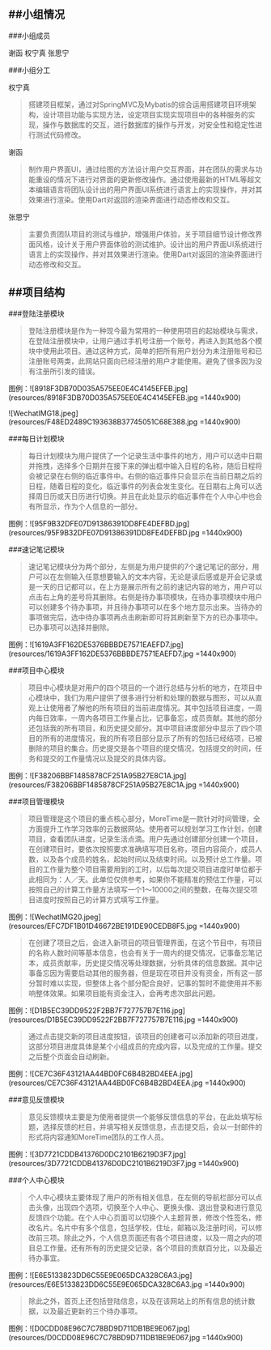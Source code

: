 ##小组情况
---

###小组成员

谢函 权宁真 张思宁

###小组分工

权宁真

>搭建项目框架，通过对SpringMVC及Mybatis的综合运用搭建项目环境架构，设计项目功能与实现方法，设定项目实现实现项目中的各种服务的实现，操作与数据库的交互，进行数据库的操作与开发，对安全性和稳定性进行测试代码修改。

谢函

>制作用户界面UI，通过绘图的方法设计用户交互界面，并在团队的需求与功能重设的情况下进行对界面的更新修改操作。通过使用最新的HTML等超文本编辑语言将团队设计出的用户界面UI系统进行语言上的实现操作，并对其效果进行渲染。使用Dart对返回的渲染界面进行动态修改和交互。

张思宁

>主要负责团队项目的测试与维护，增强用户体验，关于项目细节设计修改界面风格，设计关于用户界面体验的测试维护。设计出的用户界面UI系统进行语言上的实现操作，并对其效果进行渲染。使用Dart对返回的渲染界面进行动态修改和交互。


##项目结构
---


###登陆注册模块

>登陆注册模块是作为一种现今最为常用的一种使用项目的起始模块与需求，在登陆注册模块中，让用户通过手机号注册一个账号，再进入到其他各个模块中使用此项目。通过这种方式，简单的把所有用户划分为未注册账号和已注册账号两类，此网站只面向已经注册的用户才能使用。避免了很多因为没有注册所引发的错误。

图例：![8918F3DB70D035A575EE0E4C4145EFEB.jpg](resources/8918F3DB70D035A575EE0E4C4145EFEB.jpg =1440x900)

![WechatIMG18.jpeg](resources/F48ED2489C193638B37745051C68E388.jpg =1440x900)




###每日计划模块

>每日计划模块为用户提供了一个记录生活中事件的地方，用户可以选中日期并拖拽，选择多个日期并在接下来的弹出框中输入日程的名称，随后日程将会被记录在右侧的临近事件中。右侧的临近事件只会显示在当前日期之后的日程，随着日程的变化，临近事件的列表会发生变化。在日期右上角可以选择周日历或天日历进行切换。并且在此处显示的临近事件在个人中心中也会有所显示，作为个人信息的一部分。

图例：![95F9B32DFE07D91386391DD8FE4DEFBD.jpg](resources/95F9B32DFE07D91386391DD8FE4DEFBD.jpg =1440x900)



###速记笔记模块

>速记笔记模块分为两个部分，左侧是为用户提供的7个速记笔记的部分，用户可以在左侧输入任意想要输入的文本内容，无论是读后感或是开会记录或是一天的日记都可以，在上方是展示所有之前的速记内容的地方，用户可以点击右上角的差号将其删除。右侧是待办事项模块，在待办事项模块中用户可以创建多个待办事项，并且待办事项可以在多个地方显示出来。当待办的事项做完后，选中待办事项再点击刷新即可将其刷新至下方的已办事项中。已办事项可以选择并删除。

图例：![1619A3FF162DE5376BBBDE7571EAEFD7.jpg](resources/1619A3FF162DE5376BBBDE7571EAEFD7.jpg =1440x900)



###项目中心模块

>项目中心模块是对用户的四个项目的一个进行总结与分析的地方，在项目中心模块中，我们为用户提供了很多进行分析和处理的数据与图形，可以从直观上让使用者了解他的所有项目的当前进度情况。其中包括项目进度，一周内每日效率，一周内各项目工作量占比，记事备忘，成员贡献。其他的部分还包括我的所有项目，和历史提交部分。其中项目进度部分中显示了四个项目的所有的进度情况，我的所有项目部分显示了所有的包括已经结项，已被删除的项目的集合。历史提交是各个项目的提交情况，包括提交的时间，任务和提交的工作量情况以及提交的具体内容。

图例：![F38206BBF1485878CF251A95B27E8C1A.jpg](resources/F38206BBF1485878CF251A95B27E8C1A.jpg =1440x900)


###项目管理模块

>项目管理是这个项目的重点核心部分，MoreTime是一款针对时间管理，全方面提升工作学习效率的云数据网站。使用者可以规划学习工作计划，创建项目，查看团队进度，记录生活点滴。用户先通过创建部分创建一个项目，在创建项目时，要依次按照要求准确填写项目名称，项目内容简介，成员人数，以及各个成员的姓名，起始时间以及结束时间。以及预计总工作量。项目的工作量为整个项目需要用到的工时，以后每次提交项目进度时单位都于此相同为：人／天。此单位仅供参考，如果你不能精准的预估工作量，可以按照自己的计算工作量方法填写一个1～10000之间的整数，在每次提交项目进度时按照自己的计算方式填写工作量。

图例：![WechatIMG20.jpeg](resources/EFC7DF1B01D46672BE191DE90CEDB8F5.jpg =1440x900)


>在创建了项目之后，会进入新项目的项目管理界面，在这个节目中，有项目的名称人数时间等基本信息，也会有关于一周内的提交情况，记事备忘笔记本，成员贡献率，历史提交情况等处理数据，分析具体的信息数据。其中记事备忘因为需要启动其他的服务器，但是现在项目并没有资金，所有这一部分暂时难以实现，但整体上各个部分配合良好，记事的暂时不能使用并不影响整体效果。如果项目能有资金注入，会再考虑次部此问题。

图例：![D1B5EC39DD9522F2BB7F727757B7E116.jpg](resources/D1B5EC39DD9522F2BB7F727757B7E116.jpg =1440x900)


>通过点击提交新的项目进度按钮，该项目的创建者可以添加新的项目进度，这部分项目进度具体是某个小组成员的完成内容，以及完成的工作量。提交之后整个页面会自动刷新。

图例：![CE7C36F43121AA44BD0FC6B4B2BD4EEA.jpg](resources/CE7C36F43121AA44BD0FC6B4B2BD4EEA.jpg =1440x900)

###意见反馈模块
	
>意见反馈模块主要是为使用者提供一个能够反馈信息的平台，在此处填写标题，选择反馈的栏目，并填写相关反馈信息，点击提交后，会以一封邮件的形式将内容通知MoreTime团队的工作人员。

图例：![3D7721CDDB41376D0DC2101B6219D3F7.jpg](resources/3D7721CDDB41376D0DC2101B6219D3F7.jpg =1440x900)


###个人中心模块
	
>个人中心模块主要体现了用户的所有相关信息，在左侧的导航栏部分可以点击头像，出现四个选项，切换至个人中心、更换头像、退出登录和进行意见反馈四个功能。在个人中心页面可以切换个人主题背景，修改个性签名，修改名片。名片中有多个信息，包括学校，住址，邮箱以及注册时间，可以修改前三项。除此之外，个人信息页面还有各个项目进度，以及一周之内的项目总工作量。还有所有的历史提交记录，各个项目的贡献百分比，以及最近待办事宜。
	
图例：![E6E5133823DD6C55E9E065DCA328C6A3.jpg](resources/E6E5133823DD6C55E9E065DCA328C6A3.jpg =1440x900)


>除此之外，首页上还包括登陆信息，以及在该网站上的所有信息的统计数据，以及最近更新的三个待办事项。

图例：![D0CDD08E96C7C78BD9D711DB1BE9E067.jpg](resources/D0CDD08E96C7C78BD9D711DB1BE9E067.jpg =1440x900)